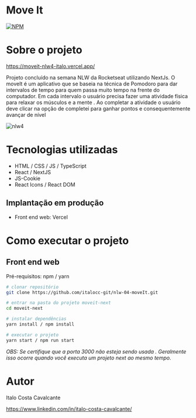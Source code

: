 # Move It
[![NPM](https://img.shields.io/npm/l/react)](https://github.com/italocc-git/nlw-04-moveIt/blob/main/LICENSE) 

# Sobre o projeto

https://moveit-nlw4-italo.vercel.app/

Projeto concluído na semana NLW da Rocketseat utilizando NextJs.
O moveIt é um aplicativo que se baseia na técnica de Pomodoro para dar intervalos de tempo para quem passa muito tempo na frente do computador. 
Em cada intervalo o usuário precisa fazer uma atividade física para relaxar os músculos e a mente .
Ao completar a atividade o usuário deve clicar na opção de completei para ganhar pontos e consequentemente avançar de nível

<img src='https://github.com/rocketseat-education/nlw-04-reactjs/blob/main/.github/logo.png' alt='nlw4' />

# Tecnologias utilizadas
<ul>
  <li> HTML / CSS / JS / TypeScript </li>
  <li> React / NextJS</li>
  <li> JS-Cookie </li>
  <li> React Icons / React DOM</li>
 </ul>
 
 ## Implantação em produção
- Front end web: Vercel

# Como executar o projeto
 
 ## Front end web
Pré-requisitos: npm / yarn

```bash
# clonar repositório
git clone https://github.com/italocc-git/nlw-04-moveIt.git

# entrar na pasta do projeto moveit-next
cd moveit-next

# instalar dependências
yarn install / npm install

# executar o projeto
yarn start / npm run start
```
<i> OBS: Se certifique que a porta 3000 não esteja sendo usada . Geralmente isso ocorre quando você executa um projeto next ao mesmo tempo. </i> 
# Autor

Italo Costa Cavalcante

https://www.linkedin.com/in/italo-costa-cavalcante/
 
